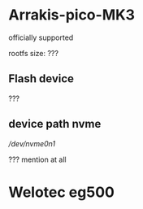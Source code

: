 # Arrakis-pico-MK3

officially supported

rootfs size: ???

## Flash device
???

## device path nvme

*/dev/nvme0n1*


??? mention at all
# Welotec eg500